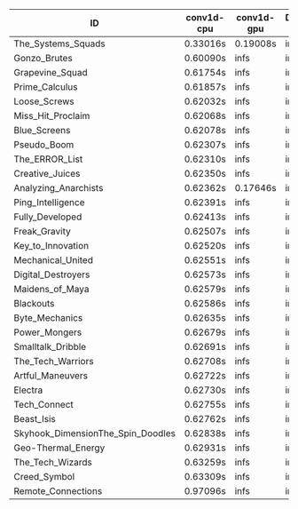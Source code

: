 |ID|conv1d-cpu|conv1d-gpu|DWSPConv2D-gpu|gemm-gpu|avg|
|-|-|-|-|-|-|
|The_Systems_Squads|0.33016s|0.19008s|infs|4.96234s|infs|
|Gonzo_Brutes|0.60090s|infs|infs|4.87954s|infs|
|Grapevine_Squad|0.61754s|infs|infs|4.94511s|infs|
|Prime_Calculus|0.61857s|infs|infs|4.91171s|infs|
|Loose_Screws|0.62032s|infs|infs|4.91372s|infs|
|Miss_Hit_Proclaim|0.62068s|infs|infs|4.91947s|infs|
|Blue_Screens|0.62078s|infs|infs|4.91406s|infs|
|Pseudo_Boom|0.62307s|infs|infs|4.93547s|infs|
|The_ERROR_List|0.62310s|infs|infs|4.94244s|infs|
|Creative_Juices|0.62350s|infs|infs|4.84871s|infs|
|Analyzing_Anarchists|0.62362s|0.17646s|infs|4.92697s|infs|
|Ping_Intelligence|0.62391s|infs|infs|4.93158s|infs|
|Fully_Developed|0.62413s|infs|infs|4.83204s|infs|
|Freak_Gravity|0.62507s|infs|infs|4.88797s|infs|
|Key_to_Innovation|0.62520s|infs|infs|4.85533s|infs|
|Mechanical_United|0.62551s|infs|infs|4.92154s|infs|
|Digital_Destroyers|0.62573s|infs|infs|4.91566s|infs|
|Maidens_of_Maya|0.62579s|infs|infs|4.92132s|infs|
|Blackouts|0.62586s|infs|infs|4.88392s|infs|
|Byte_Mechanics|0.62635s|infs|infs|4.91765s|infs|
|Power_Mongers|0.62679s|infs|infs|4.99970s|infs|
|Smalltalk_Dribble|0.62691s|infs|infs|4.79725s|infs|
|The_Tech_Warriors|0.62708s|infs|infs|4.93953s|infs|
|Artful_Maneuvers|0.62722s|infs|infs|4.84587s|infs|
|Electra|0.62730s|infs|infs|4.96332s|infs|
|Tech_Connect|0.62755s|infs|infs|4.88592s|infs|
|Beast_Isis|0.62762s|infs|infs|4.83374s|infs|
|Skyhook_DimensionThe_Spin_Doodles|0.62838s|infs|infs|4.93584s|infs|
|Geo-Thermal_Energy|0.62931s|infs|infs|4.91148s|infs|
|The_Tech_Wizards|0.63259s|infs|infs|4.93400s|infs|
|Creed_Symbol|0.63309s|infs|infs|4.91347s|infs|
|Remote_Connections|0.97096s|infs|infs|4.93090s|infs|
